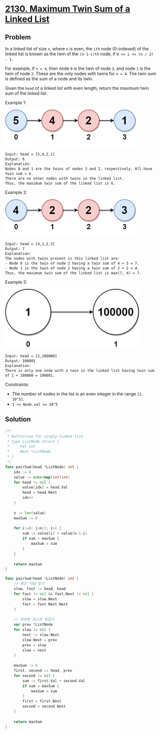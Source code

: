 # [2130. Maximum Twin Sum of a Linked List](https://leetcode.com/problems/maximum-twin-sum-of-a-linked-list/)

## Problem

In a linked list of size `n`, where `n` is even, the `ith` node (0-indexed) of the linked list is known as the twin of the `(n-1-i)th` node, if `0 <= i <= (n / 2) - 1`.

For example, if `n = 4`, then node `0` is the twin of node `3`, and node `1` is the twin of node `2`. These are the only nodes with twins for `n = 4`.
The twin sum is defined as the sum of a node and its twin.

Given the `head` of a linked list with even length, return the maximum twin sum of the linked list.

Example 1:

![alt text](image.png)

```
Input: head = [5,4,2,1]
Output: 6
Explanation:
Nodes 0 and 1 are the twins of nodes 3 and 2, respectively. All have twin sum = 6.
There are no other nodes with twins in the linked list.
Thus, the maximum twin sum of the linked list is 6. 
```

Example 2:

![alt text](image-1.png)

```
Input: head = [4,2,2,3]
Output: 7
Explanation:
The nodes with twins present in this linked list are:
- Node 0 is the twin of node 3 having a twin sum of 4 + 3 = 7.
- Node 1 is the twin of node 2 having a twin sum of 2 + 2 = 4.
Thus, the maximum twin sum of the linked list is max(7, 4) = 7. 
```

Example 3:

![alt text](image-2.png)

```
Input: head = [1,100000]
Output: 100001
Explanation:
There is only one node with a twin in the linked list having twin sum of 1 + 100000 = 100001.
```

Constraints:

- The number of nodes in the list is an even integer in the range `[2, 10^5]`.
- `1 <= Node.val <= 10^5`

## Solution

```go
/**
 * Definition for singly-linked list.
 * type ListNode struct {
 *     Val int
 *     Next *ListNode
 * }
 */
func pairSum(head *ListNode) int {
    idx := 0
    value := make(map[int]int)
    for head != nil {
        value[idx] = head.Val
        head = head.Next
        idx++
    }

    n := len(value)
    maxSum := 0

    for i:=0; i<n/2; i++ {
        sum := value[i] + value[n-1-i]
        if sum > maxSum {
            maxSum = sum
        }
    }

    return maxSum
}
```


```go
func pairSum(head *ListNode) int {
    // 중간 지점 찾기
    slow, fast := head, head
    for fast != nil && fast.Next != nil {
        slow = slow.Next
        fast = fast.Next.Next
    }

    // 뒷부분 리스트 뒤집기
    var prev *ListNode
    for slow != nil {
        next := slow.Next
        slow.Next = prev
        prev = slow
        slow = next
    }

    maxSum := 0
    first, second := head, prev
    for second != nil {
        sum := first.Val + second.Val
        if sum > maxSum {
            maxSum = sum
        }
        first = first.Next
        second = second.Next
    }

    return maxSum
}
```